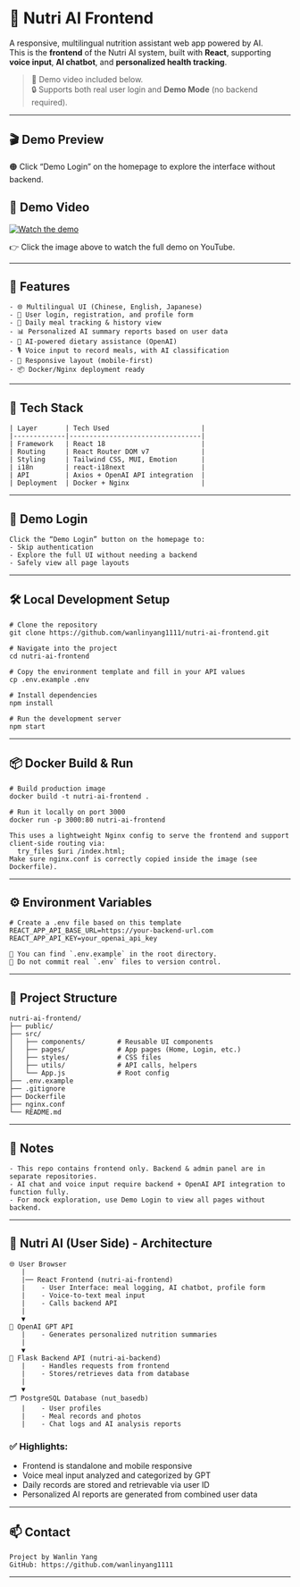 # 🥗 Nutri AI Frontend

A responsive, multilingual nutrition assistant web app powered by AI.  
This is the **frontend** of the Nutri AI system, built with **React**, supporting **voice input**, **AI chatbot**, and **personalized health tracking**.

> 🎥 Demo video included below.  
> 🔒 Supports both real user login and **Demo Mode** (no backend required).

---

## 🎬 Demo Preview

🟠 Click “Demo Login” on the homepage to explore the interface without backend.

## 🎥 Demo Video

[![Watch the demo](https://img.youtube.com/vi/zjjJ3gMtE5g/hqdefault.jpg)](https://youtu.be/zjjJ3gMtE5g)

👉 Click the image above to watch the full demo on YouTube.

---

## 🧩 Features

```
- 🌐 Multilingual UI (Chinese, English, Japanese)
- 🔐 User login, registration, and profile form
- 📝 Daily meal tracking & history view
- 📊 Personalized AI summary reports based on user data
- 💬 AI-powered dietary assistance (OpenAI)
- 🎙️ Voice input to record meals, with AI classification
- 📱 Responsive layout (mobile-first)
- 📦 Docker/Nginx deployment ready
```

---

## 🧠 Tech Stack

```
| Layer       | Tech Used                       |
|-------------|---------------------------------|
| Framework   | React 18                        |
| Routing     | React Router DOM v7             |
| Styling     | Tailwind CSS, MUI, Emotion      |
| i18n        | react-i18next                   |
| API         | Axios + OpenAI API integration  |
| Deployment  | Docker + Nginx                  |
```

---

## 🧪 Demo Login

```
Click the “Demo Login” button on the homepage to:
- Skip authentication
- Explore the full UI without needing a backend
- Safely view all page layouts
```

---

## 🛠️ Local Development Setup

```
# Clone the repository
git clone https://github.com/wanlinyang1111/nutri-ai-frontend.git

# Navigate into the project
cd nutri-ai-frontend

# Copy the environment template and fill in your API values
cp .env.example .env

# Install dependencies
npm install

# Run the development server
npm start
```

---

## 📦 Docker Build & Run

```
# Build production image
docker build -t nutri-ai-frontend .

# Run it locally on port 3000
docker run -p 3000:80 nutri-ai-frontend
```

```
This uses a lightweight Nginx config to serve the frontend and support client-side routing via:
  try_files $uri /index.html;
Make sure nginx.conf is correctly copied inside the image (see Dockerfile).
```

---

## ⚙️ Environment Variables

```
# Create a .env file based on this template
REACT_APP_API_BASE_URL=https://your-backend-url.com
REACT_APP_API_KEY=your_openai_api_key
```

```
📁 You can find `.env.example` in the root directory.  
🚫 Do not commit real `.env` files to version control.
```

---

## 📁 Project Structure

```
nutri-ai-frontend/
├── public/
├── src/
│   ├── components/        # Reusable UI components
│   ├── pages/             # App pages (Home, Login, etc.)
│   ├── styles/            # CSS files
│   ├── utils/             # API calls, helpers
│   └── App.js             # Root config
├── .env.example
├── .gitignore
├── Dockerfile
├── nginx.conf
└── README.md
```

---

## 📝 Notes

```
- This repo contains frontend only. Backend & admin panel are in separate repositories.
- AI chat and voice input require backend + OpenAI API integration to function fully.
- For mock exploration, use Demo Login to view all pages without backend.
```

---

## 🧩 Nutri AI (User Side) - Architecture

```
🌐 User Browser
   |
   |── React Frontend (nutri-ai-frontend)
   |    - User Interface: meal logging, AI chatbot, profile form
   |    - Voice-to-text meal input
   |    - Calls backend API
   |
   ▼
🧠 OpenAI GPT API
   |    - Generates personalized nutrition summaries
   |
   ▼
🔗 Flask Backend API (nutri-ai-backend)
   |    - Handles requests from frontend
   |    - Stores/retrieves data from database
   |
   ▼
🗂 PostgreSQL Database (nut_basedb)
   |    - User profiles
   |    - Meal records and photos
   |    - Chat logs and AI analysis reports
```

### ✅ Highlights:
- Frontend is standalone and mobile responsive
- Voice meal input analyzed and categorized by GPT
- Daily records are stored and retrievable via user ID
- Personalized AI reports are generated from combined user data

---

## 📫 Contact

```
Project by Wanlin Yang  
GitHub: https://github.com/wanlinyang1111
```

---
